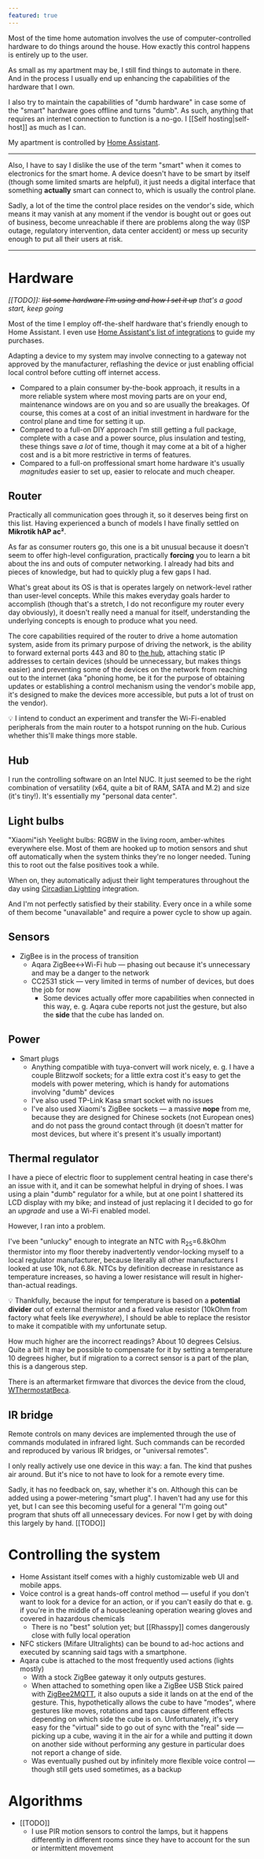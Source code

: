 ```yaml
---
featured: true
---
```


Most of the time home automation involves the use of computer-controlled hardware to do things around the house. How exactly this control happens is entirely up to the user.

As small as my apartment may be, I still find things to automate in there. And in the process I usually end up enhancing the capabilities of the hardware that I own.

I also try to maintain the capabilities of "dumb hardware" in case some of the "smart" hardware goes offline and turns "dumb". As such, anything that requires an internet connection to function is a no-go. I [[Self hosting|self-host]] as much as I can.

My apartment is controlled by [Home Assistant](https://home-assistant.io/).

---

Also, I have to say I dislike the use of the term "smart" when it comes to electronics for the smart home. A device doesn't have to be smart by itself (though some limited smarts are helpful), it just needs a digital interface that something **actually** smart can connect to, which is usually the control plane.

Sadly, a lot of the time the control place resides on the vendor's side, which means it may vanish at any moment if the vendor is bought out or goes out of business, become unreachable if there are problems along the way (ISP outage, regulatory intervention, data center accident) or mess up security enough to put all their users at risk.

---

# Hardware

*[[TODO]]: ~~list some hardware I'm using and how I set it up~~ that's a good start, keep going*

Most of the time I employ off-the-shelf hardware that's friendly enough to Home Assistant. I even use [Home Assistant's list of integrations](https://www.home-assistant.io/integrations/) to guide my purchases.

Adapting a device to my system may involve connecting to a gateway not approved by the manufacturer, reflashing the device or just enabling official local control before cutting off internet access.

- Compared to a plain consumer by-the-book approach, it results in a more reliable system where most moving parts are on your end, maintenance windows are on you and so are usually the breakages. Of course, this comes at a cost of an initial investment in hardware for the control plane and time for setting it up.
- Compared to a full-on DIY approach I'm still getting a full package, complete with a case and a power source, plus insulation and testing, these things save *a lot* of time, though it may come at a bit of a higher cost and is a bit more restrictive in terms of features.
- Compared to a full-on proffessional smart home hardware it's usually *magnitudes* easier to set up, easier to relocate and much cheaper.

## Router

Practically all communication goes through it, so it deserves being first on this list. Having experienced a bunch of models I have finally settled on **Mikrotik hAP ac²**.

As far as consumer routers go, this one is a bit unusual because it doesn't seem to offer high-level configuration, practically **forcing** you to learn a bit about the ins and outs of computer networking. I already had bits and pieces of knowledge, but had to quickly plug a few gaps I had.

What's great about its OS is that is operates largely on network-level rather than user-level concepts. While this makes everyday goals harder to accomplish (though that's a stretch, I do not reconfigure my router every day obviously), it doesn't really need a manual for itself, understanding the underlying concepts is enough to produce what you need.

The core capabilities required of the router to drive a home automation system, aside from its primary purpose of driving the network, is the ability to forward external ports 443 and 80 to [the hub](#Hub), attaching static IP addresses to certain devices (should be unnecessary, but makes things easier) and preventing some of the devices on the network from reaching out to the internet (aka "phoning home, be it for the purpose of obtaining updates or establishing a control mechanism using the vendor's mobile app, it's designed to make the devices more accessible, but puts a lot of trust on the vendor).

💡 I intend to conduct an experiment and transfer the Wi-Fi-enabled peripherals from the main router to a hotspot running on the hub. Curious whether this'll make things more stable.

## Hub

I run the controlling software on an Intel NUC. It just seemed to be the right combination of versatility (x64, quite a bit of RAM, SATA and M.2) and size (it's tiny!). It's essentially my "personal data center".

## Light bulbs

"Xiaomi"ish Yeelight bulbs: RGBW in the living room, amber-whites everywhere else. Most of them are hooked up to motion sensors and shut off automatically when the system thinks they're no longer needed. Tuning this to root out the false positives took a while.

When on, they automatically adjust their light temperatures throughout the day using [Circadian Lighting](https://github.com/claytonjn/hass-circadian_lighting) integration.

And I'm not perfectly satisfied by their stability. Every once in a while some of them become "unavailable" and require a power cycle to show up again.

## Sensors

* ZigBee is in the process of transition
  * Aqara ZigBee<->Wi-Fi hub — phasing out because it's unnecessary and may be a danger to the network
  * CC2531 stick — very limited in terms of number of devices, but does the job for now
    * Some devices actually offer more capabilities when connected in this way, e. g. Aqara cube reports not just the gesture, but also the **side** that the cube has landed on.

## Power

* Smart plugs
  * Anything compatible with tuya-convert will work nicely, e. g. I have a couple Blitzwolf sockets; for a little extra cost it's easy to get the models with power metering, which is handy for automations involving "dumb" devices
  * I've also used TP-Link Kasa smart socket with no issues
  * I've also used Xiaomi's ZigBee sockets — a massive **nope** from me, because they are designed for Chinese sockets (not European ones) and do not pass the ground contact through (it doesn't matter for most devices, but where it's present it's usually important)

## Thermal regulator

I have a piece of electric floor to supplement central heating in case there's an issue with it, and it can be somewhat helpful in drying of shoes. I was using a plain "dumb" regulator for a while, but at one point I shattered its LCD display with my bike; and instead of just replacing it I decided to go for an *upgrade* and use a Wi-Fi enabled model.

However, I ran into a problem.

I've been "unlucky" enough to integrate an NTC with R<sub>25</sub>\=6.8kOhm thermistor into my floor thereby inadvertently vendor-locking myself to a local regulator manufacturer, because literally all other manufacturers I looked at use 10k, not 6.8k. NTCs by definition decrease in resistance as temperature increases, so having a lower resistance will result in higher-than-actual readings.

💡 Thankfully, because the input for temperature is based on a **potential divider** out of external thermistor and a fixed value resistor (10kOhm from factory what feels like _everywhere_), I should be able to replace the resistor to make it compatible with my unfortunate setup.

How much higher are the incorrect readings? About 10 degrees Celsius. Quite a bit! It may be possible to compensate for it by setting a temperature 10 degrees higher, but if migration to a correct sensor is a part of the plan, this is a dangerous step.

There is an aftermarket firmware that divorces the device from the cloud, [WThermostatBeca](https://github.com/fashberg/WThermostatBeca).

## IR bridge

Remote controls on many devices are implemented through the use of commands modulated in infrared light. Such commands can be recorded and reproduced by various IR bridges, or "universal remotes".

I only really actively use one device in this way: a fan. The kind that pushes air around. But it's nice to not have to look for a remote every time.

Sadly, it has no feedback on, say, whether it's on. Although this can be added using a power-metering "smart plug". I haven't had any use for this yet, but I can see this becoming useful for a general "I'm going out" program that shuts off all unnecessary devices. For now I get by with doing this largely by hand. [[TODO]]

# Controlling the system

* Home Assistant itself comes with a highly customizable web UI and mobile apps.
* Voice control is a great hands-off control method — useful if you don't want to look for a device for an action, or if you can't easily do that e. g. if you're in the middle of a housecleaning operation wearing gloves and covered in hazardous chemicals
    * There is no "best" solution yet; but [[Rhasspy]] comes dangerously close with fully local operation
* NFC stickers (Mifare Ultralights) can be bound to ad-hoc actions and executed by scanning said tags with a smartphone.
* Aqara cube is attached to the most frequently used actions (lights mostly)
    * With a stock ZigBee gateway it only outputs gestures.
    * When attached to something open like a ZigBee USB Stick paired with [ZigBee2MQTT](https://www.zigbee2mqtt.io/), it also ouputs a side it lands on at the end of the gesture. This, hypothetically allows the cube to have "modes", where gestures like moves, rotations and taps cause different effects depending on which side the cube is on. Unfortunately, it's very easy for the "virtual" side to go out of sync with the "real" side — picking up a cube, waving it in the air for a while and putting it down on another side without performing any gesture in particular does not report a change of side.
    * Was eventually pushed out by infinitely more flexible voice control — though still gets used sometimes, as a backup

# Algorithms

- [[TODO]]
    - I use PIR motion sensors to control the lamps, but it happens differently in different rooms since they have to account for the sun or intermittent movement
